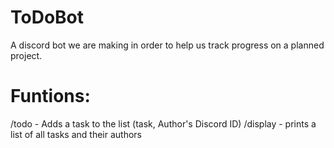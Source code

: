 # ToDoBot

A discord bot we are making in order to help us track progress on a planned project.

# Funtions:
/todo - Adds a task to the list (task, Author's Discord ID)
/display - prints a list of all tasks and their authors
